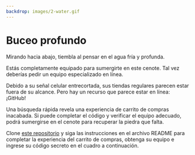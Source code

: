 ```yaml
---
backdrop: images/2-water.gif
---
```


# Buceo profundo

Mirando hacia abajo, tiembla al pensar en el agua fría y profunda.

Estás completamente equipado para sumergirte en este cenote. Tal vez deberías pedir un equipo especializado en línea.

Debido a su señal celular entrecortada, sus tiendas regulares parecen estar fuera de su alcance. Pero hay un recurso que parece estar en línea: ¡GitHub!

Una búsqueda rápida revela una experiencia de carrito de compras inacabada. Si puede completar el código y verificar el equipo adecuado, podrá sumergirse en el cenote para recuperar la piedra que falta.

Clone [este repositorio]() y siga las instrucciones en el archivo README para completar la experiencia del carrito de compras, obtenga su equipo e ingrese su código secreto en el cuadro a continuación.

<Challenge2/>